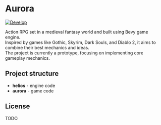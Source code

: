 # Aurora
[![Develop](https://github.com/NixyJuppie/Aurora/actions/workflows/build.yml/badge.svg?branch=develop)](https://github.com/NixyJuppie/Aurora/actions/workflows/build.yml)  

Action RPG set in a medieval fantasy world and built using Bevy game engine.  
Inspired by games like Gothic, Skyrim, Dark Souls, and Diablo 2, it aims to combine their best mechanics and ideas.  
The project is currently a prototype, focusing on implementing core gameplay mechanics.

## Project structure
- **helios** - engine code
- **aurora** - game code

## License
TODO
